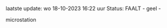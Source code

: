 laatste update: 
wo 18-10-2023 16:22   uur 
Status: FAALT - geel - 
<div class="service Y">microstation</div>